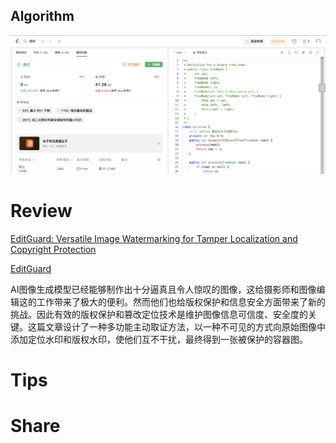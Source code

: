 ## Algorithm

![ianxiao-2023-12-17-lc.png](../../images/temp/ianxiao-2023-12-24-lc.png)

# Review

[EditGuard: Versatile Image Watermarking for Tamper Localization and Copyright Protection](https://arxiv.org/pdf/2312.08883.pdf)

[EditGuard](https://github.com/xuanyuzhang21/EditGuard)

AI图像生成模型已经能够制作出十分逼真且令人惊叹的图像，这给摄影师和图像编辑这的工作带来了极大的便利。然而他们也给版权保护和信息安全方面带来了新的挑战。因此有效的版权保护和篡改定位技术是维护图像信息可信度、安全度的关键。这篇文章设计了一种多功能主动取证方法，以一种不可见的方式向原始图像中添加定位水印和版权水印，使他们互不干扰，最终得到一张被保护的容器图。

# Tips


# Share
